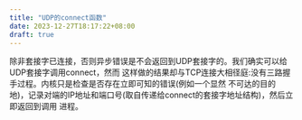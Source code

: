 ```yaml
---
title: "UDP的connect函数"
date: 2023-12-27T18:17:22+08:00
draft: true
---
```


除非套接字已连接，否则异步错误是不会返回到UDP套接字的。我们确实可以给UDP套接字调用connect，然而
这样做的结果却与TCP连接大相径庭:没有三路握手过程。内核只是检查是否存在立即可知的错误(例如一个显然
不可达的目的地)，记录对端的IP地址和端口号(取自传递给connect的套接字地址结构)，然后立即返回到调用
进程。

